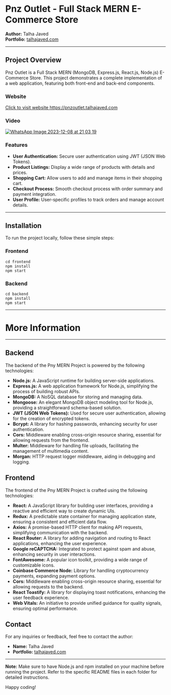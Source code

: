 # Pnz Outlet - Full Stack MERN E-Commerce Store

**Author:** Talha Javed  
**Portfolio:** [talhajaved.com](https://talhajaved.com)

---

## Project Overview

Pnz Outlet is a Full Stack MERN (MongoDB, Express.js, React.js, Node.js) E-Commerce Store. This project demonstrates a complete implementation of a web application, featuring both front-end and back-end components.

### Website

[Click to visit website https://pnzoutlet.talhajaved.com ](https://pnzoutlet.talhajaved.com)

### Video

[![WhatsApp Image 2023-12-08 at 21 03 19](https://github.com/talhajavedcom/Pnz-Outlet-Pny/assets/50840798/03d2a738-1b93-4c2a-9f26-722b80a635d5)](https://www.youtube.com/watch?v=YourVideoID)

### Features

- **User Authentication:** Secure user authentication using JWT (JSON Web Tokens).
- **Product Listings:** Display a wide range of products with details and prices.
- **Shopping Cart:** Allow users to add and manage items in their shopping cart.
- **Checkout Process:** Smooth checkout process with order summary and payment integration.
- **User Profile:** User-specific profiles to track orders and manage account details.

---

## Installation

To run the project locally, follow these simple steps:

### Frontend
``` node
cd frontend
npm install
npm start
```

### Backend
``` node
cd backend
npm install
npm start
```
---
# More Information
---
## Backend

The backend of the Pny MERN Project is powered by the following technologies:

- **Node.js:** A JavaScript runtime for building server-side applications.
- **Express.js:** A web application framework for Node.js, simplifying the process of building robust APIs.
- **MongoDB:** A NoSQL database for storing and managing data.
- **Mongoose:** An elegant MongoDB object modeling tool for Node.js, providing a straightforward schema-based solution.
- **JWT (JSON Web Tokens):** Used for secure user authentication, allowing for the creation of encrypted tokens.
- **Bcrypt:** A library for hashing passwords, enhancing security for user authentication.
- **Cors:** Middleware enabling cross-origin resource sharing, essential for allowing requests from the frontend.
- **Multer:** Middleware for handling file uploads, facilitating the management of multimedia content.
- **Morgan:** HTTP request logger middleware, aiding in debugging and logging.

## Frontend

The frontend of the Pny MERN Project is crafted using the following technologies:

- **React:** A JavaScript library for building user interfaces, providing a reactive and efficient way to create dynamic UIs.
- **Redux:** A predictable state container for managing application state, ensuring a consistent and efficient data flow.
- **Axios:** A promise-based HTTP client for making API requests, simplifying communication with the backend.
- **React Router:** A library for adding navigation and routing to React applications, enhancing the user experience.
- **Google reCAPTCHA:** Integrated to protect against spam and abuse, enhancing security in user interactions.
- **FontAwesome:** A popular icon toolkit, providing a wide range of customizable icons.
- **Coinbase Commerce Node:** Library for handling cryptocurrency payments, expanding payment options.
- **Cors:** Middleware enabling cross-origin resource sharing, essential for allowing requests to the backend.
- **React Toastify:** A library for displaying toast notifications, enhancing the user feedback experience.
- **Web Vitals:** An initiative to provide unified guidance for quality signals, ensuring optimal performance.

## Contact

For any inquiries or feedback, feel free to contact the author:

- **Name:** Talha Javed
- **Portfolio:** [talhajaved.com](https://talhajaved.com)

---

**Note:** Make sure to have Node.js and npm installed on your machine before running the project. Refer to the specific README files in each folder for detailed instructions.

Happy coding!

